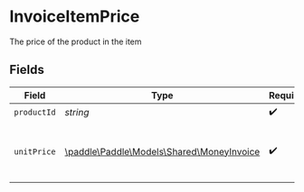 # InvoiceItemPrice

The price of the product in the item



## Fields

| Field                                                                            | Type                                                                             | Required                                                                         | Description                                                                      | Example                                                                          |
| -------------------------------------------------------------------------------- | -------------------------------------------------------------------------------- | -------------------------------------------------------------------------------- | -------------------------------------------------------------------------------- | -------------------------------------------------------------------------------- |
| `productId`                                                                      | *string*                                                                         | :heavy_check_mark:                                                               | N/A                                                                              | pro_01ghbkd0frb9k95cnhwd1bxpvk                                                   |
| `unitPrice`                                                                      | [\paddle\Paddle\Models\Shared\MoneyInvoice](../../Models/Shared/MoneyInvoice.md) | :heavy_check_mark:                                                               | Represents an amount in a particular currency.                                   |                                                                                  |